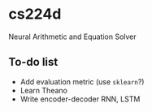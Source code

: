 # cs224d
Neural Arithmetic and Equation Solver

## To-do list
* Add evaluation metric (use `sklearn`?)
* Learn Theano
* Write encoder-decoder RNN, LSTM
